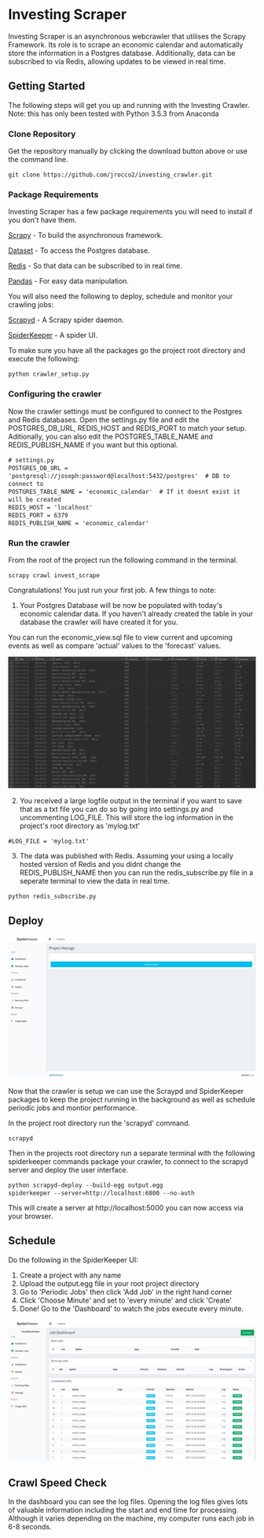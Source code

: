 # Investing Scraper

Investing Scraper is an asynchronous webcrawler that utilises the Scrapy Framework. Its role is to scrape an economic calendar and automatically store the information in a Postgres database. Additionally, data can be subscribed to via Redis, allowing updates to be viewed in real time.

## Getting Started

The following steps will get you up and running with the Investing Crawler. Note: this has only been tested with Python 3.5.3 from Anaconda

### Clone Repository

Get the repository manually by clicking the download button above or use the command line.
```
git clone https://github.com/jrocco2/investing_crawler.git
```

### Package Requirements
Investing Scraper has a few package requirements you will need to install if you don't have them.

[Scrapy](https://doc.scrapy.org/en/0.10.3/intro/overview.html) - To build the asynchronous framework.

[Dataset](https://dataset.readthedocs.io/en/latest/quickstart.html) - To access the Postgres database.

[Redis](http://redis-py.readthedocs.io/en/latest/) - So that data can be subscribed to in real time.

[Pandas](http://pandas.pydata.org/pandas-docs/stable/) - For easy data manipulation.

You will also need the following to deploy, schedule and monitor your crawling jobs:

[Scrapyd](http://scrapyd.readthedocs.io/en/stable/) - A Scrapy spider daemon.

[SpiderKeeper](https://github.com/DormyMo/SpiderKeeper) - A spider UI.

To make sure you have all the packages go the project root directory and execute the following:
```
python crawler_setup.py
```

### Configuring the crawler

Now the crawler settings must be configured to connect to the Postgres and Redis databases. Open the settings.py file and edit the  POSTGRES_DB_URL, REDIS_HOST and REDIS_PORT to match your setup. Aditionally, you can also edit the POSTGRES_TABLE_NAME and REDIS_PUBLISH_NAME if you want but this optional.
```
# settings.py
POSTGRES_DB_URL = 'postgresql://joseph:password@localhost:5432/postgres'  # DB to connect to
POSTGRES_TABLE_NAME = 'economic_calendar'  # If it doesnt exist it will be created
REDIS_HOST = 'localhost'
REDIS_PORT = 6379
REDIS_PUBLISH_NAME = 'economic_calendar'
```
### Run the crawler
From the root of the project run the following command in the terminal.
```
scrapy crawl invest_scrape
```
Congratulations! You just run your first job. A few things to note:
1) Your Postgres Database will be now be populated with today's economic calendar data. If you haven't already created the table in your database the crawler will have created it for you.

You can run the economic_view.sql file to view current and upcoming events as well as compare 'actual' values to the 'forecast' values.

![postgres_view](https://github.com/jrocco2/invest_scraper/blob/master/Postgres_view.JPG)

2) You received a large logfile output in the terminal if you want to save that as a txt file you can do so by going into settings.py and uncommenting LOG_FILE. This will store the log information in the project's root directory as 'mylog.txt'
```
#LOG_FILE = 'mylog.txt'
```
3) The data was published with Redis. Assuming your using a locally hosted version of Redis and you didnt change the REDIS_PUBLISH_NAME then you can run the redis_subscribe.py file in a seperate terminal to view the data in real time.
```
python redis_subscribe.py
```

## Deploy
![start_up](https://github.com/jrocco2/invest_scraper/blob/master/SpiderKeeper1.JPG)

Now that the crawler is setup we can use the Scraypd and SpiderKeeper packages to keep the project running in the background as well as schedule periodic jobs and montior performance.

In the project root directory run the 'scrapyd' command.
```
scrapyd
```
Then in the projects root directory run a separate terminal with the following spiderkeeper commands package your crawler, to connect to the scrapyd server and deploy the user interface.
```
python scrapyd-deploy --build-egg output.egg
spiderkeeper --server=http://localhost:6800 --no-auth
```
This will create a server at http://localhost:5000 you can now access via your browser.

## Schedule

Do the following in the SpiderKeeper UI:

1) Create a project with any name
2) Upload the output.egg file in your root project directory
3) Go to 'Periodic Jobs' then click 'Add Job' in the right hand corner
4) Click 'Choose Minute' and set to 'every minute' and click 'Create'
5) Done! Go to the 'Dashboard' to watch the jobs execute every minute.

![running_jobs](https://github.com/jrocco2/invest_scraper/blob/master/SpiderKeeper6.JPG)

## Crawl Speed Check
In the dashboard you can see the log files. Opening the log files gives lots of valuable information including the start and end time for processing. Although it varies depending on the machine, my computer runs each job in 6-8 seconds.
